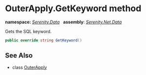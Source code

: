 # OuterApply.GetKeyword method
**namespace:** *[Serenity.Data](../../README.md#serenity.data-namespace)*   **assembly**: *[Serenity.Net.Data](../../README.md)*

Gets the SQL keyword.

```csharp
public override string GetKeyword()
```

## See Also

* class [OuterApply](../OuterApply.md)